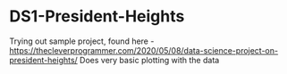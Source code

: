 # DS1-President-Heights
Trying out sample project, found here - https://thecleverprogrammer.com/2020/05/08/data-science-project-on-president-heights/
Does very basic plotting with the data
